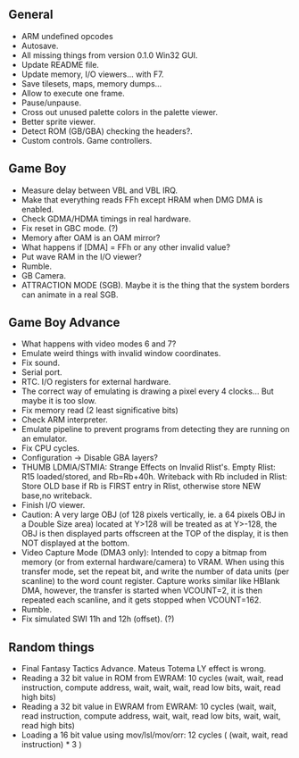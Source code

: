 
General
-------

- ARM undefined opcodes
- Autosave.
- All missing things from version 0.1.0 Win32 GUI.
- Update README file.
- Update memory, I/O viewers... with F7.
- Save tilesets, maps, memory dumps...
- Allow to execute one frame.
- Pause/unpause.
- Cross out unused palette colors in the palette viewer.
- Better sprite viewer.
- Detect ROM (GB/GBA) checking the headers?.
- Custom controls. Game controllers.

Game Boy
--------

- Measure delay between VBL and VBL IRQ.
- Make that everything reads FFh except HRAM when DMG DMA is enabled.
- Check GDMA/HDMA timings in real hardware.
- Fix reset in GBC mode. (?)
- Memory after OAM is an OAM mirror?
- What happens if [DMA] = FFh or any other invalid value?
- Put wave RAM in the I/O viewer?
- Rumble.
- GB Camera.
- ATTRACTION MODE (SGB). Maybe it is the thing that the system borders can animate in a real SGB.

Game Boy Advance
----------------

- What happens with video modes 6 and 7?
- Emulate weird things with invalid window coordinates.
- Fix sound.
- Serial port.
- RTC. I/O registers for external hardware.
- The correct way of emulating is drawing a pixel every 4 clocks... But maybe it is too slow.
- Fix memory read (2 least significative bits)
- Check ARM interpreter.
- Emulate pipeline to prevent programs from detecting they are running on an emulator.
- Fix CPU cycles.
- Configuration -> Disable GBA layers?
- THUMB LDMIA/STMIA: Strange Effects on Invalid Rlist's. Empty Rlist: R15 loaded/stored, and Rb=Rb+40h. Writeback with Rb included in Rlist: Store OLD base if Rb is FIRST entry in Rlist, otherwise store NEW base,no writeback.
- Finish I/O viewer.
- Caution: A very large OBJ (of 128 pixels vertically, ie. a 64 pixels OBJ in a Double Size area) located at Y>128 will be treated as at Y>-128, the OBJ is then displayed parts offscreen at the TOP of the display, it is then NOT displayed at the bottom.
- Video Capture Mode (DMA3 only): Intended to copy a bitmap from memory (or from external hardware/camera) to VRAM. When using this transfer mode, set the repeat bit, and write the number of data units (per scanline) to the word count register. Capture works similar like HBlank DMA, however, the transfer is started when VCOUNT=2, it is then repeated each scanline, and it gets stopped when VCOUNT=162.
- Rumble.
- Fix simulated SWI 11h and 12h (offset). (?)

Random things
-------------

- Final Fantasy Tactics Advance. Mateus Totema LY effect is wrong.
- Reading a 32 bit value in ROM from EWRAM: 10 cycles (wait, wait, read instruction, compute address, wait, wait, wait, read low bits, wait, read high bits)
- Reading a 32 bit value in EWRAM from EWRAM: 10 cycles (wait, wait, read instruction, compute address, wait, wait, read low bits, wait, wait, read high bits)
- Loading a 16 bit value using mov/lsl/mov/orr: 12 cycles ( (wait, wait, read instruction) * 3 )



